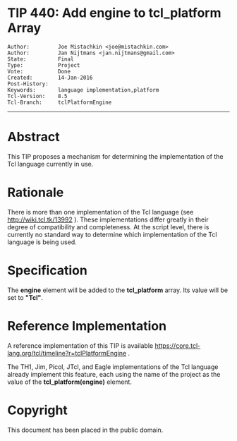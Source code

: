 # TIP 440: Add engine to tcl_platform Array
	Author:         Joe Mistachkin <joe@mistachkin.com>
	Author:         Jan Nijtmans <jan.nijtmans@gmail.com>
	State:          Final
	Type:           Project
	Vote:           Done
	Created:        14-Jan-2016
	Post-History:   
	Keywords:       language implementation,platform
	Tcl-Version:    8.5
	Tcl-Branch:     tclPlatformEngine
-----

# Abstract

This TIP proposes a mechanism for determining the implementation of the Tcl
language currently in use.

# Rationale

There is more than one implementation of the Tcl language \(see
<http://wiki.tcl.tk/13992> \). These implementations differ greatly in their
degree of compatibility and completeness. At the script level, there is
currently no standard way to determine which implementation of the Tcl
language is being used.

# Specification

The **engine** element will be added to the **tcl\_platform** array. Its
value will be set to **"Tcl"**.

# Reference Implementation

A reference implementation of this TIP is available
<https://core.tcl-lang.org/tcl/timeline?r=tclPlatformEngine> .

The TH1, Jim, Picol, JTcl, and Eagle implementations of the Tcl language already
implement this feature, each using the name of the project as the value of
the **tcl\_platform\(engine\)** element.

# Copyright

This document has been placed in the public domain.

